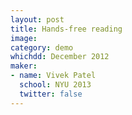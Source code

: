 ```yaml
---
layout: post
title: Hands-free reading
image:
category: demo 
whichdd: December 2012
maker:
- name: Vivek Patel
  school: NYU 2013
  twitter: false
---
```


